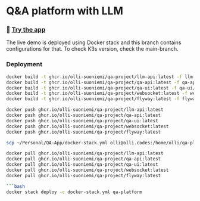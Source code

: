 # Q&A platform with LLM 

### 🚀 [Try the app](https://qa.olli.codes/)

The live demo is deployed using Docker stack and this branch contains configurations for that. To check K3s version, check the main-branch.


### Deployment

```bash
docker build -t ghcr.io/olli-suoniemi/qa-project/llm-api:latest -f llm-api/Dockerfile llm-api/
docker build -t ghcr.io/olli-suoniemi/qa-project/qa-api:latest -f qa-api/Dockerfile.prod qa-api/
docker build -t ghcr.io/olli-suoniemi/qa-project/qa-ui:latest -f qa-ui/Dockerfile.prod qa-ui/
docker build -t ghcr.io/olli-suoniemi/qa-project/websocket:latest -f websocket/Dockerfile.prod websocket/
docker build -t ghcr.io/olli-suoniemi/qa-project/flyway:latest -f flyway/Dockerfile flyway/
```

```bash
docker push ghcr.io/olli-suoniemi/qa-project/llm-api:latest 
docker push ghcr.io/olli-suoniemi/qa-project/qa-api:latest 
docker push ghcr.io/olli-suoniemi/qa-project/qa-ui:latest 
docker push ghcr.io/olli-suoniemi/qa-project/websocket:latest 
docker push ghcr.io/olli-suoniemi/qa-project/flyway:latest 
```

```bash
scp ~/Personal/QA-App/docker-stack.yml olli@olli.codes:/home/olli/qa-platform/docker-stack.yml
```

```bash
docker pull ghcr.io/olli-suoniemi/qa-project/llm-api:latest 
docker pull ghcr.io/olli-suoniemi/qa-project/qa-api:latest 
docker pull ghcr.io/olli-suoniemi/qa-project/qa-ui:latest 
docker pull ghcr.io/olli-suoniemi/qa-project/websocket:latest 
docker pull ghcr.io/olli-suoniemi/qa-project/flyway:latest 

```bash
docker stack deploy -c docker-stack.yml qa-platform
```